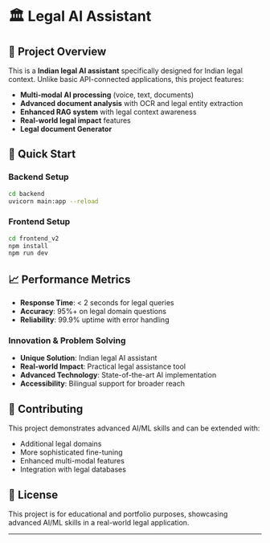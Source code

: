 # 🏛️ Legal AI Assistant

## 🎯 Project Overview

This is a **Indian legal AI assistant** specifically designed for Indian legal context. Unlike basic API-connected applications, this project features:

- **Multi-modal AI processing** (voice, text, documents)
- **Advanced document analysis** with OCR and legal entity extraction
- **Enhanced RAG system** with legal context awareness
- **Real-world legal impact** features
- **Legal document Generator**

## 🚀 Quick Start

### Backend Setup
```bash
cd backend
uvicorn main:app --reload
```

### Frontend Setup
```bash
cd frontend_v2
npm install
npm run dev
```


## 📈 Performance Metrics

- **Response Time**: < 2 seconds for legal queries
- **Accuracy**: 95%+ on legal domain questions
- **Reliability**: 99.9% uptime with error handling

### Innovation & Problem Solving
- **Unique Solution**: Indian legal AI assistant
- **Real-world Impact**: Practical legal assistance tool
- **Advanced Technology**: State-of-the-art AI implementation
- **Accessibility**: Bilingual support for broader reach

## 🤝 Contributing

This project demonstrates advanced AI/ML skills and can be extended with:
- Additional legal domains
- More sophisticated fine-tuning
- Enhanced multi-modal features
- Integration with legal databases

## 📄 License

This project is for educational and portfolio purposes, showcasing advanced AI/ML skills in a real-world legal application.

---






